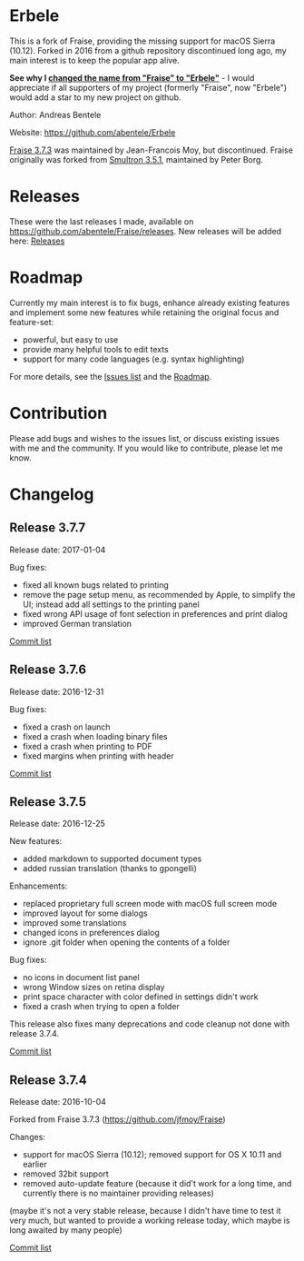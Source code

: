 # Erbele

This is a fork of Fraise, providing the missing support for macOS Sierra (10.12).
Forked in 2016 from a github repository discontinued long ago, my main interest is to keep the popular app alive.

**See why I [changed the name from "Fraise" to "Erbele"](https://github.com/abentele/Erbele/wiki/Changed-the-name-from-%22Fraise%22-to-%22Erbele%22)** - I would appreciate if all supporters of my project (formerly "Fraise", now "Erbele") would add a star to my new project on github.

Author: Andreas Bentele

Website: https://github.com/abentele/Erbele

[Fraise 3.7.3](https://github.com/jfmoy/Fraise) was maintained by Jean-Francois Moy, but discontinued.
Fraise originally was forked from [Smultron 3.5.1](https://sourceforge.net/projects/smultron/), maintained by Peter Borg.

# Releases

These were the last releases I made, available on https://github.com/abentele/Fraise/releases.
New releases will be added here: [Releases](https://github.com/abentele/Erbele/releases)

# Roadmap

Currently my main interest is to fix bugs, enhance already existing features and implement some new features while retaining the original focus and feature-set:
* powerful, but easy to use
* provide many helpful tools to edit texts
* support for many code languages (e.g. syntax highlighting)

For more details, see the [Issues list](https://github.com/abentele/Erbele/issues) and the [Roadmap](https://github.com/abentele/Erbele/projects/1).

# Contribution

Please add bugs and wishes to the issues list, or discuss existing issues with me and the community.
If you would like to contribute, please let me know.

# Changelog

## Release 3.7.7

Release date: 2017-01-04

Bug fixes:
* fixed all known bugs related to printing
* remove the page setup menu, as recommended by Apple, to simplify the UI; instead add all settings to the printing panel
* fixed wrong API usage of font selection in preferences and print dialog
* improved German translation

[Commit list](https://github.com/abentele/Erbele/compare/3.7.6...3.7.7)

## Release 3.7.6

Release date: 2016-12-31

Bug fixes:
* fixed a crash on launch
* fixed a crash when loading binary files
* fixed a crash when printing to PDF
* fixed margins when printing with header

[Commit list](https://github.com/abentele/Erbele/compare/3.7.5...3.7.6)

## Release 3.7.5

Release date: 2016-12-25

New features:
* added markdown to supported document types
* added russian translation (thanks to gpongelli)

Enhancements:
* replaced proprietary full screen mode with macOS full screen mode
* improved layout for some dialogs
* improved some translations
* changed icons in preferences dialog
* ignore .git folder when opening the contents of a folder

Bug fixes:
* no icons in document list panel
* wrong Window sizes on retina display
* print space character with color defined in settings didn't work
* fixed a crash when trying to open a folder

This release also fixes many deprecations and code cleanup not done with release 3.7.4.

[Commit list](https://github.com/abentele/Erbele/compare/3.7.4...3.7.5)

## Release 3.7.4

Release date: 2016-10-04

Forked from Fraise 3.7.3 (https://github.com/jfmoy/Fraise)

Changes:
* support for macOS Sierra (10.12); removed support for OS X 10.11 and earlier
* removed 32bit support
* removed auto-update feature (because it did't work for a long time, and currently there is no maintainer providing releases)

(maybe it's not a very stable release, because I didn't have time to test it very much, but wanted to provide a working release today, which maybe is long awaited by many people)

[Commit list](https://github.com/abentele/Erbele/compare/3.7.3...3.7.4)
